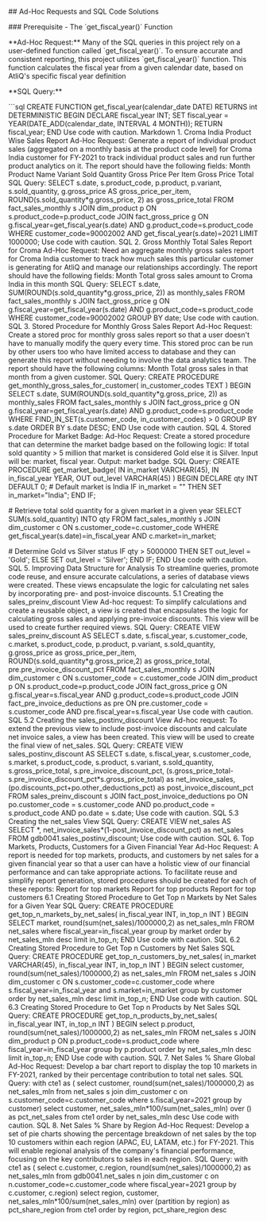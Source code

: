 \## Ad-Hoc Requests and SQL Code Solutions

\### Prerequisite - The \`get_fiscal_year()\` Function

\*\*Ad-Hoc Request:\*\* Many of the SQL queries in this project rely on
a user-defined function called \`get_fiscal_year()\`. To ensure accurate
and consistent reporting, this project utilizes \`get_fiscal_year()\`
function. This function calculates the fiscal year from a given calendar
date, based on AtliQ\'s specific fiscal year definition

\*\*SQL Query:\*\*

\`\`\`sql CREATE FUNCTION get_fiscal_year(calendar_date DATE) RETURNS
int DETERMINISTIC BEGIN DECLARE fiscal_year INT; SET fiscal_year =
YEAR(DATE_ADD(calendar_date, INTERVAL 4 MONTH)); RETURN fiscal_year; END
Use code with caution. Markdown 1. Croma India Product Wise Sales Report
Ad-Hoc Request: Generate a report of individual product sales
(aggregated on a monthly basis at the product code level) for Croma
India customer for FY-2021 to track individual product sales and run
further product analytics on it. The report should have the following
fields: Month Product Name Variant Sold Quantity Gross Price Per Item
Gross Price Total SQL Query: SELECT s.date, s.product_code, p.product,
p.variant, s.sold_quantity, g.gross_price AS gross_price_per_item,
ROUND(s.sold_quantity\*g.gross_price, 2) as gross_price_total FROM
fact_sales_monthly s JOIN dim_product p ON s.product_code=p.product_code
JOIN fact_gross_price g ON g.fiscal_year=get_fiscal_year(s.date) AND
g.product_code=s.product_code WHERE customer_code=90002002 AND
get_fiscal_year(s.date)=2021 LIMIT 1000000; Use code with caution. SQL
2. Gross Monthly Total Sales Report for Croma Ad-Hoc Request: Need an
aggregate monthly gross sales report for Croma India customer to track
how much sales this particular customer is generating for AtliQ and
manage our relationships accordingly. The report should have the
following fields: Month Total gross sales amount to Croma India in this
month SQL Query: SELECT s.date,
SUM(ROUND(s.sold_quantity\*g.gross_price, 2)) as monthly_sales FROM
fact_sales_monthly s JOIN fact_gross_price g ON
g.fiscal_year=get_fiscal_year(s.date) AND g.product_code=s.product_code
WHERE customer_code=90002002 GROUP BY date; Use code with caution. SQL
3. Stored Procedure for Monthly Gross Sales Report Ad-Hoc Request:
Create a stored proc for monthly gross sales report so that a user
doesn\'t have to manually modify the query every time. This stored proc
can be run by other users too who have limited access to database and
they can generate this report without needing to involve the data
analytics team. The report should have the following columns: Month
Total gross sales in that month from a given customer. SQL Query: CREATE
PROCEDURE get_monthly_gross_sales_for_customer( in_customer_codes TEXT )
BEGIN SELECT s.date, SUM(ROUND(s.sold_quantity\*g.gross_price, 2)) as
monthly_sales FROM fact_sales_monthly s JOIN fact_gross_price g ON
g.fiscal_year=get_fiscal_year(s.date) AND g.product_code=s.product_code
WHERE FIND_IN_SET(s.customer_code, in_customer_codes) \> 0 GROUP BY
s.date ORDER BY s.date DESC; END Use code with caution. SQL 4. Stored
Procedure for Market Badge: Ad-Hoc Request: Create a stored procedure
that can determine the market badge based on the following logic: If
total sold quantity \> 5 million that market is considered Gold else it
is Silver. Input will be: market, fiscal year. Output: market badge. SQL
Query: CREATE PROCEDURE get_market_badge( IN in_market VARCHAR(45), IN
in_fiscal_year YEAR, OUT out_level VARCHAR(45) ) BEGIN DECLARE qty INT
DEFAULT 0; \# Default market is India IF in_market = \"\" THEN SET
in_market=\"India\"; END IF;

\# Retrieve total sold quantity for a given market in a given year
SELECT SUM(s.sold_quantity) INTO qty FROM fact_sales_monthly s JOIN
dim_customer c ON s.customer_code=c.customer_code WHERE
get_fiscal_year(s.date)=in_fiscal_year AND c.market=in_market;

\# Determine Gold vs Silver status IF qty \> 5000000 THEN SET out_level
= \'Gold\'; ELSE SET out_level = \'Silver\'; END IF; END Use code with
caution. SQL 5. Improving Data Structure for Analysis To streamline
queries, promote code reuse, and ensure accurate calculations, a series
of database views were created. These views encapsulate the logic for
calculating net sales by incorporating pre- and post-invoice discounts.
5.1 Creating the sales_preinv_discount View Ad-hoc request: To simplify
calculations and create a reusable object, a view is created that
encapsulates the logic for calculating gross sales and applying
pre-invoice discounts. This view will be used to create further required
views. SQL Query: CREATE VIEW sales_preinv_discount AS SELECT s.date,
s.fiscal_year, s.customer_code, c.market, s.product_code, p.product,
p.variant, s.sold_quantity, g.gross_price as gross_price_per_item,
ROUND(s.sold_quantity\*g.gross_price,2) as gross_price_total,
pre.pre_invoice_discount_pct FROM fact_sales_monthly s JOIN dim_customer
c ON s.customer_code = c.customer_code JOIN dim_product p ON
s.product_code=p.product_code JOIN fact_gross_price g ON
g.fiscal_year=s.fiscal_year AND g.product_code=s.product_code JOIN
fact_pre_invoice_deductions as pre ON pre.customer_code =
s.customer_code AND pre.fiscal_year=s.fiscal_year Use code with caution.
SQL 5.2 Creating the sales_postinv_discount View Ad-hoc request: To
extend the previous view to include post-invoice discounts and calculate
net invoice sales, a view has been created. This view will be used to
create the final view of net_sales. SQL Query: CREATE VIEW
sales_postinv_discount AS SELECT s.date, s.fiscal_year, s.customer_code,
s.market, s.product_code, s.product, s.variant, s.sold_quantity,
s.gross_price_total, s.pre_invoice_discount_pct,
(s.gross_price_total-s.pre_invoice_discount_pct\*s.gross_price_total) as
net_invoice_sales, (po.discounts_pct+po.other_deductions_pct) as
post_invoice_discount_pct FROM sales_preinv_discount s JOIN
fact_post_invoice_deductions po ON po.customer_code = s.customer_code
AND po.product_code = s.product_code AND po.date = s.date; Use code with
caution. SQL 5.3 Creating the net_sales View SQL Query: CREATE VIEW
net_sales AS SELECT \*, net_invoice_sales\*(1-post_invoice_discount_pct)
as net_sales FROM gdb0041.sales_postinv_discount; Use code with caution.
SQL 6. Top Markets, Products, Customers for a Given Financial Year
Ad-Hoc Request: A report is needed for top markets, products, and
customers by net sales for a given financial year so that a user can
have a holistic view of our financial performance and can take
appropriate actions. To facilitate reuse and simplify report generation,
stored procedures should be created for each of these reports: Report
for top markets Report for top products Report for top customers 6.1
Creating Stored Procedure to Get Top n Markets by Net Sales for a Given
Year SQL Query: CREATE PROCEDURE get_top_n\_markets_by_net_sales(
in_fiscal_year INT, in_top_n INT ) BEGIN SELECT market,
round(sum(net_sales)/1000000,2) as net_sales_mln FROM net_sales where
fiscal_year=in_fiscal_year group by market order by net_sales_mln desc
limit in_top_n; END Use code with caution. SQL 6.2 Creating Stored
Procedure to Get Top n Customers by Net Sales SQL Query: CREATE
PROCEDURE get_top_n\_customers_by_net_sales( in_market VARCHAR(45),
in_fiscal_year INT, in_top_n INT ) BEGIN select customer,
round(sum(net_sales)/1000000,2) as net_sales_mln FROM net_sales s JOIN
dim_customer c ON s.customer_code=c.customer_code where
s.fiscal_year=in_fiscal_year and s.market=in_market group by customer
order by net_sales_mln desc limit in_top_n; END Use code with caution.
SQL 6.3 Creating Stored Procedure to Get Top n Products by Net Sales SQL
Query: CREATE PROCEDURE get_top_n\_products_by_net_sales( in_fiscal_year
INT, in_top_n INT ) BEGIN select p.product,
round(sum(net_sales)/1000000,2) as net_sales_mln FROM net_sales s JOIN
dim_product p ON p.product_code=s.product_code where
fiscal_year=in_fiscal_year group by p.product order by net_sales_mln
desc limit in_top_n; END Use code with caution. SQL 7. Net Sales % Share
Global Ad-Hoc Request: Develop a bar chart report to display the top 10
markets in FY-2021, ranked by their percentage contribution to total net
sales. SQL Query: with cte1 as ( select customer,
round(sum(net_sales)/1000000,2) as net_sales_mln from net_sales s join
dim_customer c on s.customer_code=c.customer_code where
s.fiscal_year=2021 group by customer) select customer,
net_sales_mln\*100/sum(net_sales_mln) over () as pct_net_sales from cte1
order by net_sales_mln desc Use code with caution. SQL 8. Net Sales %
Share by Region Ad-Hoc Request: Develop a set of pie charts showing the
percentage breakdown of net sales by the top 10 customers within each
region (APAC, EU, LATAM, etc.) for FY-2021. This will enable regional
analysis of the company\'s financial performance, focusing on the key
contributors to sales in each region. SQL Query: with cte1 as ( select
c.customer, c.region, round(sum(net_sales)/1000000,2) as net_sales_mln
from gdb0041.net_sales n join dim_customer c on
n.customer_code=c.customer_code where fiscal_year=2021 group by
c.customer, c.region) select region, customer,
net_sales_mln\*100/sum(net_sales_mln) over (partition by region) as
pct_share_region from cte1 order by region, pct_share_region desc
